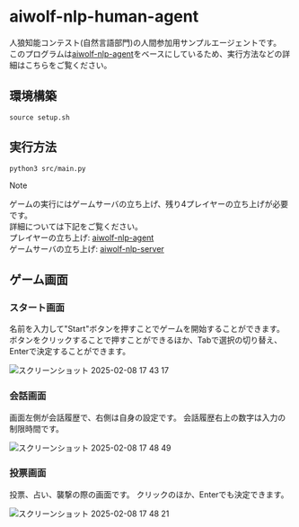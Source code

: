 # aiwolf-nlp-human-agent

人狼知能コンテスト(自然言語部門)の人間参加用サンプルエージェントです。\
このプログラムは[aiwolf-nlp-agent](https://github.com/kano-lab/aiwolf-nlp-agent)をベースにしているため、実行方法などの詳細はこちらをご覧ください。

## 環境構築
```
source setup.sh
```

## 実行方法
```x
python3 src/main.py 
```

> [!NOTE]
> ゲームの実行にはゲームサーバの立ち上げ、残り4プレイヤーの立ち上げが必要です。\
> 詳細については下記をご覧ください。\
> プレイヤーの立ち上げ: [aiwolf-nlp-agent](https://github.com/kano-lab/aiwolf-nlp-agent)\
> ゲームサーバの立ち上げ: [aiwolf-nlp-server](https://github.com/kano-lab/aiwolf-nlp-server)

## ゲーム画面

### スタート画面
名前を入力して"Start"ボタンを押すことでゲームを開始することができます。
ボタンをクリックすることで押すことができるほか、Tabで選択の切り替え、Enterで決定することができます。

![スクリーンショット 2025-02-08 17 43 17](https://github.com/user-attachments/assets/606c04b4-d179-415b-8c6e-8eba6fe673f4)

### 会話画面
画面左側が会話履歴で、右側は自身の設定です。
会話履歴右上の数字は入力の制限時間です。

![スクリーンショット 2025-02-08 17 48 49](https://github.com/user-attachments/assets/732eb5ae-abe8-4b0c-b6b9-ae99e25b9b41)

### 投票画面
投票、占い、襲撃の際の画面です。
クリックのほか、Enterでも決定できます。

![スクリーンショット 2025-02-08 17 48 21](https://github.com/user-attachments/assets/9c0ec888-ed73-4428-b09d-b484510e85cc)
